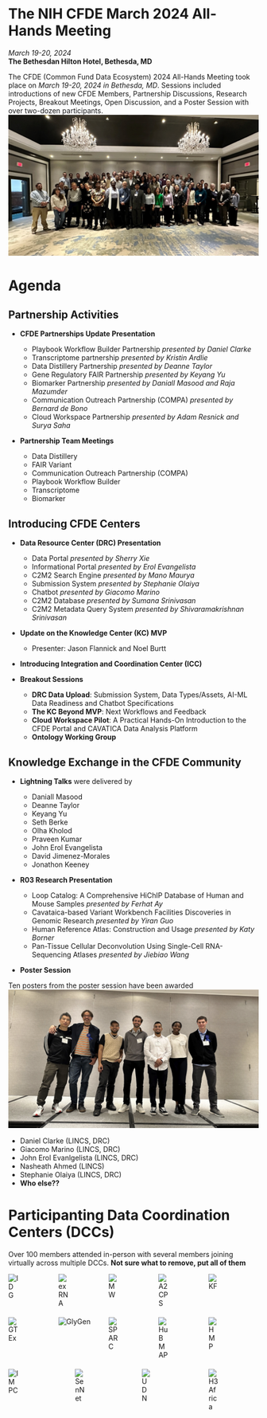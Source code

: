 # The NIH CFDE March 2024 All-Hands Meeting

*March 19-20, 2024*  
**The Bethesdan Hilton Hotel, Bethesda, MD**


The CFDE (Common Fund Data Ecosystem) 2024 All-Hands Meeting took place on *March 19-20, 2024 in Bethesda, MD*.  Sessions included introductions of new CFDE Members, Partnership Discussions, Research Projects, Breakout Meetings, Open Discussion, and a Poster Session with over two-dozen participants.
![f2f](/drc-portals/public/img/Mar2024f2f.png)


# Agenda

## Partnership Activities
- **CFDE Partnerships Update Presentation** 
  -  Playbook Workflow Builder Partnership *presented by Daniel Clarke*
  -  Transcriptome partnership *presented by Kristin Ardlie*
  -  Data Distillery Partnership *presented by Deanne Taylor*
  -  Gene Regulatory FAIR Partnership *presented by Keyang Yu*
  -  Biomarker Partnership *presented by Daniall Masood and Raja Mazumder*
  -  Communication Outreach Partnership (COMPA) *presented by Bernard de Bono*
  -  Cloud Workspace Partnership *presented by Adam Resnick and Surya Saha*

-  **Partnership Team Meetings**
   -  Data Distillery   
   -  FAIR Variant
   -  Communication Outreach Partnership (COMPA)
   -  Playbook Workflow Builder
   -  Transcriptome
   -  Biomarker
  

 ## Introducing CFDE Centers
- **Data Resource Center (DRC) Presentation**
   -  Data Portal *presented by Sherry Xie*
   -  Informational Portal *presented by Erol Evangelista*
   -  C2M2 Search Engine *presented by Mano Maurya*
   -  Submission System *presented by Stephanie Olaiya*
   -  Chatbot *presented by Giacomo Marino*
   -  C2M2 Database *presented by Sumana Srinivasan*
   -  C2M2 Metadata Query System *presented by Shivaramakrishnan Srinivasan*
  
-  **Update on the Knowledge Center (KC) MVP**
   -  Presenter: Jason Flannick and Noel Burtt
  
-  **Introducing Integration and Coordination Center (ICC)**
  
-  **Breakout Sessions** 
   -  **DRC Data Upload**: Submission System, Data Types/Assets, AI-ML Data Readiness and Chatbot Specifications
   -  **The KC Beyond MVP**: Next Workflows and Feedback
   -  **Cloud Workspace Pilot**: A Practical Hands-On Introduction to the CFDE Portal and CAVATICA Data Analysis Platform
   -  **Ontology Working Group**
  
## Knowledge Exchange in the CFDE Community
-  **Lightning Talks** were delivered by
   - Daniall Masood
   - Deanne Taylor
   - Keyang Yu
   - Seth Berke
   - Olha Kholod
   - Praveen Kumar
   - John Erol Evangelista
   - David Jimenez-Morales
   - Jonathon Keeney
  
-  **R03 Research Presentation**
   -  Loop Catalog: A Comprehensive HiChIP Database of Human and Mouse Samples *presented by Ferhat Ay*
   -  Cavataica-based Variant Workbench Facilities Discoveries in Genomic Research *presented by Yiran Guo*
   -  Human Reference Atlas: Construction and Usage *presented by Katy Borner*
   -  Pan-Tissue Cellular Deconvolution Using Single-Cell RNA-Sequencing Atlases *presented by Jiebiao Wang*

-  **Poster Session** 

Ten posters from the poster session have been awarded
  ![poster-winners](/drc-portals/public/img/poster-winners.png)

   - Daniel Clarke (LINCS, DRC)
   - Giacomo Marino (LINCS, DRC)
   - John Erol Evanlgelista (LINCS, DRC)
   - Nasheath Ahmed (LINCS)
   - Stephanie Olaiya (LINCS, DRC)
   - **Who else??**



# Participanting Data Coordination Centers (DCCs)
Over 100 members attended in-person with several members joining virtually across multiple DCCs.
**Not sure what to remove, put all of them**

<div style="display: flex; justify-content: space-between; flex-wrap: wrap;">
    <div style="width: 20%; margin-bottom: 20px;">
        <img src="https://info.cfde.cloud/_next/image?url=%2Fimg%2FIDG.png&w=3840&q=75" alt="IDG" style="max-width: 100%; height: auto; display: block; width: 20%;">
    </div>
    <div style="width: 20%; margin-bottom: 20px;">
        <img src="https://info.cfde.cloud/_next/image?url=%2Fimg%2FexRNA.png&w=3840&q=75" alt="exRNA"style="max-width: 100%; height: auto; display: block; width: 20%;">
    </div>
    <div style="width: 20%; margin-bottom: 20px;">
        <img src="https://info.cfde.cloud/_next/image?url=%2Fimg%2FMetabolomics.png&w=3840&q=75" alt="MW"style="max-width: 100%; height: auto; display: block; width: 20%;">
    </div>
    <div style="width: 20%; margin-bottom: 20px;">
        <img src="https://info.cfde.cloud/_next/image?url=%2Fimg%2FA2CPS.png&w=3840&q=75" alt="A2CPS"style="max-width: 100%; height: auto; display: block; width: 20%;">
    </div>
    <div style="width: 20%; margin-bottom: 20px;">
        <img src="https://info.cfde.cloud/_next/image?url=%2Fimg%2FKids%20First.png&w=3840&q=75" alt="KF"style="max-width: 100%; height: auto; display: block; width: 20%;">
    </div>
</div>

<div style="display: flex; justify-content: space-between; flex-wrap: wrap;">
    <div style="width: 20%; margin-bottom: 20px;">
        <img src="https://info.cfde.cloud/_next/image?url=%2Fimg%2FGTEx.png&w=3840&q=75" alt="GTEx"style="max-width: 100%; height: auto; display: block; width: 20%;">
    </div>
    <div style="width: 20%; margin-bottom: 20px;">
        <img src="https://info.cfde.cloud/_next/image?url=https%3A%2F%2Fcfde-drc.s3.amazonaws.com%2Fassets%2Fimg%2Fglygen.png&w=3840&q=75" alt="GlyGen"">
    </div>
    <div style="width: 20%; margin-bottom: 20px;">
        <img src="https://info.cfde.cloud/img/SPARC.svg" alt="SPARC"style="max-width: 100%; height: auto; display: block; width: 20%;">
    </div>
    <div style="width: 20%; margin-bottom: 20px;">
        <img src="https://info.cfde.cloud/_next/image?url=%2Fimg%2FHuBMAP.png&w=3840&q=75" alt="HuBMAP"style="max-width: 100%; height: auto; display: block; width: 20%;">
    </div>
    <div style="width: 20%; margin-bottom: 20px;">
        <img src="https://info.cfde.cloud/_next/image?url=%2Fimg%2FHMP.png&w=3840&q=75" alt="HMP"style="max-width: 100%; height: auto; display: block; width: 20%;">
    </div>
</div>
<div style="display: flex; justify-content: space-between; flex-wrap: wrap;">
    <div style="width: 20%; margin-bottom: 20px;">
        <img src="https://info.cfde.cloud/img/KOMP2.svg" alt="IMPC"style="max-width: 100%; height: auto; display: block; width: 20%;">
    </div>
    <div style="width: 20%; margin-bottom: 20px;">
        <img src="https://info.cfde.cloud/_next/image?url=%2Fimg%2FSenNet.png&w=3840&q=75" alt="SenNet"style="max-width: 100%; height: auto; display: block; width: 20%;">
    </div>
    <div style="width: 20%; margin-bottom: 20px;">
        <img src="https://info.cfde.cloud/_next/image?url=%2Fimg%2FUDN.png&w=3840&q=75" alt="UDN"style="max-width: 100%; height: auto; display: block; width: 20%;">
    </div>
    <div style="width: 20%; margin-bottom: 20px;">
        <img src="https://info.cfde.cloud/_next/image?url=%2Fimg%2Fh3africa.png&w=3840&q=75" alt="H3Africa"style="max-width: 100%; height: auto; display: block; width: 20%;">
    </div>
</div>
